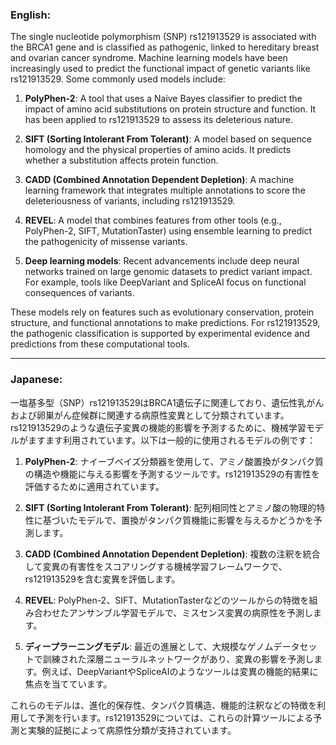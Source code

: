 ### English:
The single nucleotide polymorphism (SNP) rs121913529 is associated with the BRCA1 gene and is classified as pathogenic, linked to hereditary breast and ovarian cancer syndrome. Machine learning models have been increasingly used to predict the functional impact of genetic variants like rs121913529. Some commonly used models include:

1. **PolyPhen-2**: A tool that uses a Naive Bayes classifier to predict the impact of amino acid substitutions on protein structure and function. It has been applied to rs121913529 to assess its deleterious nature.

2. **SIFT (Sorting Intolerant From Tolerant)**: A model based on sequence homology and the physical properties of amino acids. It predicts whether a substitution affects protein function.

3. **CADD (Combined Annotation Dependent Depletion)**: A machine learning framework that integrates multiple annotations to score the deleteriousness of variants, including rs121913529.

4. **REVEL**: A model that combines features from other tools (e.g., PolyPhen-2, SIFT, MutationTaster) using ensemble learning to predict the pathogenicity of missense variants.

5. **Deep learning models**: Recent advancements include deep neural networks trained on large genomic datasets to predict variant impact. For example, tools like DeepVariant and SpliceAI focus on functional consequences of variants.

These models rely on features such as evolutionary conservation, protein structure, and functional annotations to make predictions. For rs121913529, the pathogenic classification is supported by experimental evidence and predictions from these computational tools.

---

### Japanese:
一塩基多型（SNP）rs121913529はBRCA1遺伝子に関連しており、遺伝性乳がんおよび卵巣がん症候群に関連する病原性変異として分類されています。rs121913529のような遺伝子変異の機能的影響を予測するために、機械学習モデルがますます利用されています。以下は一般的に使用されるモデルの例です：

1. **PolyPhen-2**: ナイーブベイズ分類器を使用して、アミノ酸置換がタンパク質の構造や機能に与える影響を予測するツールです。rs121913529の有害性を評価するために適用されています。

2. **SIFT (Sorting Intolerant From Tolerant)**: 配列相同性とアミノ酸の物理的特性に基づいたモデルで、置換がタンパク質機能に影響を与えるかどうかを予測します。

3. **CADD (Combined Annotation Dependent Depletion)**: 複数の注釈を統合して変異の有害性をスコアリングする機械学習フレームワークで、rs121913529を含む変異を評価します。

4. **REVEL**: PolyPhen-2、SIFT、MutationTasterなどのツールからの特徴を組み合わせたアンサンブル学習モデルで、ミスセンス変異の病原性を予測します。

5. **ディープラーニングモデル**: 最近の進展として、大規模なゲノムデータセットで訓練された深層ニューラルネットワークがあり、変異の影響を予測します。例えば、DeepVariantやSpliceAIのようなツールは変異の機能的結果に焦点を当てています。

これらのモデルは、進化的保存性、タンパク質構造、機能的注釈などの特徴を利用して予測を行います。rs121913529については、これらの計算ツールによる予測と実験的証拠によって病原性分類が支持されています。